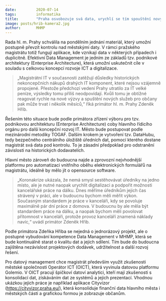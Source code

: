 ```yaml
---
date:         2020-07-14
tags:         informatika
title:        "Praha osvobozuje svá data, urychlí se tím spouštění nových aplikací"
image: posts/hrib-kamera2.jpg
author:       MHMP
---
```


Rada hl. m. Prahy schválila na pondělním jednání materiál, který umožní postupně převzít kontrolu nad městskými daty. V rámci pražského magistrátu totiž fungují aplikace, kde vznikají data v některých případech i duplicitně. Efektivní Data Management je jedním ze základů tzv. podnikové architektury (Enterprise Architecture), která umožní uskutečnit cíle v souladu s celkovou koncepcí rozvoje ICT a digitalizace. 

> „Magistrátní IT v současnosti zatěžují důsledky historických nekoncepčních nákupů drahých IT komponent, které nejsou vzájemně propojené. Přestože předchozí vedení Prahy utratilo za IT velké peníze, výsledky tomu příliš neodpovídají. Kvůli tomu je obtížné reagovat rychle na nové výzvy a spuštění nových služeb pro občany pak může trvat i několik měsíců,“ říká primátor hl. m. Prahy Zdeněk Hřib.

Řešením této situace bude podle primátora zřízení výboru pro tzv. podnikovou architekturu (Enterprise Architecture) coby hlavního řídicího orgánu pro další koncepční rozvoj IT. Město bude postupovat podle mezinárodní metodiky TOGAF. Dalším krokem je vytvoření tzv. DataHubu, tedy bezpečného centrálního úložiště úředních dat, pomocí kterého dostane magistrát svá data pod kontrolu. To je zásadní předpoklad pro odstranění závislosti na historických dodavatelích.

Hlavní město zároveň do budoucna najde a zprovozní nejvhodnější platformu pro automatizaci vnitřního oběhu elektronických formulářů na magistrátu, ideálně by mělo jít o opensource software.

> „Koronakrize ukázala, že nemá smysl sestěhovávat úředníky na jedno místo, ale je nutné naopak urychlit digitalizaci a podpořit možnosti kancelářské práce na dálku. Dnes měříme úředníkům jejich čas strávený v práci, ale v budoucnu bychom měli měřit výkon. Současným standardem je práce v kanceláři, kdy se povoluje maximálně pár dní práce z domova. V budoucnu by ale měla být standardem práce na dálku, a naopak bychom měli povolovat přítomnost v kanceláři, protože provoz kanceláří znamená náklady navíc,“ uvádí primátor Zdeněk Hřib.

Podle primátora Zdeňka Hřiba se nejedná o jednorázový projekt, ale o postupné vybudování kompetence Data Management v MHMP, která se bude kontinuálně starat o kvalitu dat a jejich sdílení. Tím bude do budoucna zajištěna nezávislost projektových dodávek, udržitelnost a další rozvoj řešení.

Pro datový management chce magistrát především využít zkušenosti městské společnosti Operátor ICT (OICT), která vyvinula datovou platformu Golemio. V OICT pracují špičkoví datoví analytici, kteří mají zkušenosti s konsolidací dat, získáváním dat ze systémů a jejich prezentací. Vhodnou ukázkou jejich práce je například aplikace Cityvizor (<https://cityvizor.praha.eu/>), která konsoliduje finanční data hlavního města i městských částí a grafickou formou je zobrazuje občanům.
